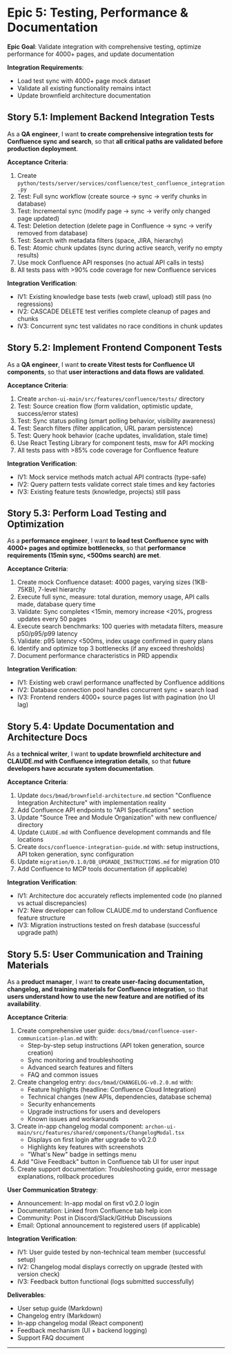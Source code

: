 # Epic 5: Testing, Performance & Documentation

**Epic Goal**: Validate integration with comprehensive testing, optimize performance for 4000+ pages, and update documentation

**Integration Requirements**:
- Load test sync with 4000+ page mock dataset
- Validate all existing functionality remains intact
- Update brownfield architecture documentation

## Story 5.1: Implement Backend Integration Tests

As a **QA engineer**,
I want **to create comprehensive integration tests for Confluence sync and search**,
so that **all critical paths are validated before production deployment**.

**Acceptance Criteria**:
1. Create `python/tests/server/services/confluence/test_confluence_integration.py`
2. Test: Full sync workflow (create source → sync → verify chunks in database)
3. Test: Incremental sync (modify page → sync → verify only changed page updated)
4. Test: Deletion detection (delete page in Confluence → sync → verify removed from database)
5. Test: Search with metadata filters (space, JIRA, hierarchy)
6. Test: Atomic chunk updates (sync during active search, verify no empty results)
7. Use mock Confluence API responses (no actual API calls in tests)
8. All tests pass with >90% code coverage for new Confluence services

**Integration Verification**:
- IV1: Existing knowledge base tests (web crawl, upload) still pass (no regressions)
- IV2: CASCADE DELETE test verifies complete cleanup of pages and chunks
- IV3: Concurrent sync test validates no race conditions in chunk updates

## Story 5.2: Implement Frontend Component Tests

As a **QA engineer**,
I want **to create Vitest tests for Confluence UI components**,
so that **user interactions and data flows are validated**.

**Acceptance Criteria**:
1. Create `archon-ui-main/src/features/confluence/tests/` directory
2. Test: Source creation flow (form validation, optimistic update, success/error states)
3. Test: Sync status polling (smart polling behavior, visibility awareness)
4. Test: Search filters (filter application, URL param persistence)
5. Test: Query hook behavior (cache updates, invalidation, stale time)
6. Use React Testing Library for component tests, msw for API mocking
7. All tests pass with >85% code coverage for Confluence feature

**Integration Verification**:
- IV1: Mock service methods match actual API contracts (type-safe)
- IV2: Query pattern tests validate correct stale times and key factories
- IV3: Existing feature tests (knowledge, projects) still pass

## Story 5.3: Perform Load Testing and Optimization

As a **performance engineer**,
I want **to load test Confluence sync with 4000+ pages and optimize bottlenecks**,
so that **performance requirements (15min sync, <500ms search) are met**.

**Acceptance Criteria**:
1. Create mock Confluence dataset: 4000 pages, varying sizes (1KB-75KB), 7-level hierarchy
2. Execute full sync, measure: total duration, memory usage, API calls made, database query time
3. Validate: Sync completes <15min, memory increase <20%, progress updates every 50 pages
4. Execute search benchmarks: 100 queries with metadata filters, measure p50/p95/p99 latency
5. Validate: p95 latency <500ms, index usage confirmed in query plans
6. Identify and optimize top 3 bottlenecks (if any exceed thresholds)
7. Document performance characteristics in PRD appendix

**Integration Verification**:
- IV1: Existing web crawl performance unaffected by Confluence additions
- IV2: Database connection pool handles concurrent sync + search load
- IV3: Frontend renders 4000+ source pages list with pagination (no UI lag)

## Story 5.4: Update Documentation and Architecture Docs

As a **technical writer**,
I want **to update brownfield architecture and CLAUDE.md with Confluence integration details**,
so that **future developers have accurate system documentation**.

**Acceptance Criteria**:
1. Update `docs/bmad/brownfield-architecture.md` section "Confluence Integration Architecture" with implementation reality
2. Add Confluence API endpoints to "API Specifications" section
3. Update "Source Tree and Module Organization" with new confluence/ directory
4. Update `CLAUDE.md` with Confluence development commands and file locations
5. Create `docs/confluence-integration-guide.md` with: setup instructions, API token generation, sync configuration
6. Update `migration/0.1.0/DB_UPGRADE_INSTRUCTIONS.md` for migration 010
7. Add Confluence to MCP tools documentation (if applicable)

**Integration Verification**:
- IV1: Architecture doc accurately reflects implemented code (no planned vs actual discrepancies)
- IV2: New developer can follow CLAUDE.md to understand Confluence feature structure
- IV3: Migration instructions tested on fresh database (successful upgrade path)

## Story 5.5: User Communication and Training Materials

As a **product manager**,
I want **to create user-facing documentation, changelog, and training materials for Confluence integration**,
so that **users understand how to use the new feature and are notified of its availability**.

**Acceptance Criteria**:
1. Create comprehensive user guide: `docs/bmad/confluence-user-communication-plan.md` with:
   - Step-by-step setup instructions (API token generation, source creation)
   - Sync monitoring and troubleshooting
   - Advanced search features and filters
   - FAQ and common issues
2. Create changelog entry: `docs/bmad/CHANGELOG-v0.2.0.md` with:
   - Feature highlights (headline: Confluence Cloud Integration)
   - Technical changes (new APIs, dependencies, database schema)
   - Security enhancements
   - Upgrade instructions for users and developers
   - Known issues and workarounds
3. Create in-app changelog modal component: `archon-ui-main/src/features/shared/components/ChangelogModal.tsx`
   - Displays on first login after upgrade to v0.2.0
   - Highlights key features with screenshots
   - "What's New" badge in settings menu
4. Add "Give Feedback" button in Confluence tab UI for user input
5. Create support documentation: Troubleshooting guide, error message explanations, rollback procedures

**User Communication Strategy**:
- Announcement: In-app modal on first v0.2.0 login
- Documentation: Linked from Confluence tab help icon
- Community: Post in Discord/Slack/GitHub Discussions
- Email: Optional announcement to registered users (if applicable)

**Integration Verification**:
- IV1: User guide tested by non-technical team member (successful setup)
- IV2: Changelog modal displays correctly on upgrade (tested with version check)
- IV3: Feedback button functional (logs submitted successfully)

**Deliverables**:
- User setup guide (Markdown)
- Changelog entry (Markdown)
- In-app changelog modal (React component)
- Feedback mechanism (UI + backend logging)
- Support FAQ document

---
